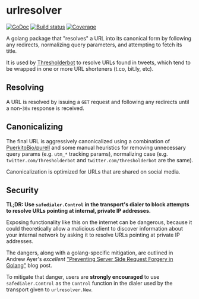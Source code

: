 # urlresolver

[![GoDoc](https://godoc.org/github.com/mccutchen/go-httpbin?status.svg)](https://pkg.go.dev/github.com/mccutchen/urlresolver)
[![Build status](https://github.com/mccutchen/urlresolver/actions/workflows/test.yaml/badge.svg)](https://github.com/mccutchen/urlresolver/actions/workflows/test.yaml)
[![Coverage](https://codecov.io/gh/mccutchen/go-httpbin/branch/master/graph/badge.svg)](https://codecov.io/gh/mccutchen/urlresolver)

A golang package that "resolves" a URL into its canonical form by following any
redirects, normalizing query parameters, and attempting to fetch its title.

It is used by [Thresholderbot][] to resolve URLs found in tweets, which tend to
be wrapped in one or more URL shorteners (t.co, bit.ly, etc).

## Resolving

A URL is resolved by issuing a `GET` request and following any redirects until
a non-`30x` response is received.

## Canonicalizing

The final URL is aggressively canonicalized using a combination of
[PuerkitoBio/purell][purell] and some manual heuristics for removing
unnecessary query params (e.g. `utm_*` tracking params), normalizing case (e.g.
`twitter.com/Thresholderbot` and `twitter.com/thresholderbot` are the same).

Canonicalization is optimized for URLs that are shared on social media.

## Security

**TL;DR: Use `safedialer.Control` in the transport's dialer to block attempts
to resolve URLs pointing at internal, private IP addresses.**

Exposing functionality like this on the internet can be dangerous, because it
could theoretically allow a malicious client to discover information about your
internal network by asking it to resolve URLs pointing at private IP addresses.

The dangers, along with a golang-specific mitigation, are outlined in Andrew
Ayer's _excellent_ ["Preventing Server Side Request Forgery in Golang"][blog]
blog post.

To mitigate that danger, users are **strongly encouraged** to use
`safedialer.Control` as the `Control` function in the dialer used by the
transport given to `urlresolver.New`.

[Thresholderbot]: https://thresholderbot.com/
[purell]: https://github.com/PuerkitoBio/purell
[blog]: https://www.agwa.name/blog/post/preventing_server_side_request_forgery_in_golangs
